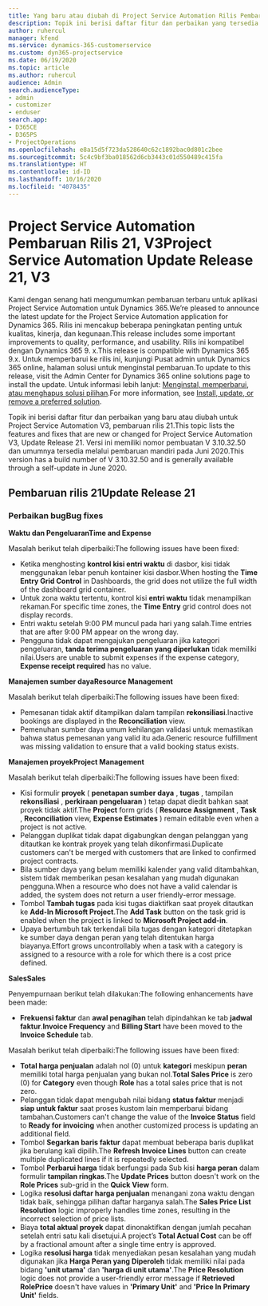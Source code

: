 ```yaml
---
title: Yang baru atau diubah di Project Service Automation Rilis Pembaruan 21, V3
description: Topik ini berisi daftar fitur dan perbaikan yang tersedia di Project Service Automation V3, pembaruan rilis 21, V3.
author: ruhercul
manager: kfend
ms.service: dynamics-365-customerservice
ms.custom: dyn365-projectservice
ms.date: 06/19/2020
ms.topic: article
ms.author: ruhercul
audience: Admin
search.audienceType:
- admin
- customizer
- enduser
search.app:
- D365CE
- D365PS
- ProjectOperations
ms.openlocfilehash: e8a15d5f723da528640c62c1892bac0d801c2bee
ms.sourcegitcommit: 5c4c9bf3ba018562d6cb3443c01d550489c415fa
ms.translationtype: HT
ms.contentlocale: id-ID
ms.lasthandoff: 10/16/2020
ms.locfileid: "4078435"
---
```

# <a name="project-service-automation-update-release-21-v3"></a><span data-ttu-id="8102b-103">Project Service Automation Pembaruan Rilis 21, V3</span><span class="sxs-lookup"><span data-stu-id="8102b-103">Project Service Automation Update Release 21, V3</span></span>

<span data-ttu-id="8102b-104">Kami dengan senang hati mengumumkan pembaruan terbaru untuk aplikasi Project Service Automation untuk Dynamics 365.</span><span class="sxs-lookup"><span data-stu-id="8102b-104">We’re pleased to announce the latest update for the Project Service Automation application for Dynamics 365.</span></span> <span data-ttu-id="8102b-105">Rilis ini mencakup beberapa peningkatan penting untuk kualitas, kinerja, dan kegunaan.</span><span class="sxs-lookup"><span data-stu-id="8102b-105">This release includes some important improvements to quality, performance, and usability.</span></span> <span data-ttu-id="8102b-106">Rilis ini kompatibel dengan Dynamics 365 9. x.</span><span class="sxs-lookup"><span data-stu-id="8102b-106">This release is compatible with Dynamics 365 9.x.</span></span> <span data-ttu-id="8102b-107">Untuk memperbarui ke rilis ini, kunjungi Pusat admin untuk Dynamics 365 online, halaman solusi untuk menginstal pembaruan.</span><span class="sxs-lookup"><span data-stu-id="8102b-107">To update to this release, visit the Admin Center for Dynamics 365 online solutions page to install the update.</span></span> <span data-ttu-id="8102b-108">Untuk informasi lebih lanjut: [Menginstal, memperbarui, atau menghapus solusi pilihan](https://docs.microsoft.com/power-platform/admin/install-remove-preferred-solution).</span><span class="sxs-lookup"><span data-stu-id="8102b-108">For more information, see [Install, update, or remove a preferred solution](https://docs.microsoft.com/power-platform/admin/install-remove-preferred-solution).</span></span>

<span data-ttu-id="8102b-109">Topik ini berisi daftar fitur dan perbaikan yang baru atau diubah untuk Project Service Automation V3, pembaruan rilis 21.</span><span class="sxs-lookup"><span data-stu-id="8102b-109">This topic lists the features and fixes that are new or changed for Project Service Automation V3, Update Release 21.</span></span> <span data-ttu-id="8102b-110">Versi ini memiliki nomor pembuatan V 3.10.32.50 dan umumnya tersedia melalui pembaruan mandiri pada Juni 2020.</span><span class="sxs-lookup"><span data-stu-id="8102b-110">This version has a build number of V 3.10.32.50 and is generally available through a self-update in June 2020.</span></span>

## <a name="update-release-21"></a><span data-ttu-id="8102b-111">Pembaruan rilis 21</span><span class="sxs-lookup"><span data-stu-id="8102b-111">Update Release 21</span></span>

### <a name="bug-fixes"></a><span data-ttu-id="8102b-112">Perbaikan bug</span><span class="sxs-lookup"><span data-stu-id="8102b-112">Bug fixes</span></span>

<span data-ttu-id="8102b-113">**Waktu dan Pengeluaran**</span><span class="sxs-lookup"><span data-stu-id="8102b-113">**Time and Expense**</span></span>

<span data-ttu-id="8102b-114">Masalah berikut telah diperbaiki:</span><span class="sxs-lookup"><span data-stu-id="8102b-114">The following issues have been fixed:</span></span>

- <span data-ttu-id="8102b-115">Ketika menghosting **kontrol kisi entri waktu** di dasbor, kisi tidak menggunakan lebar penuh kontainer kisi dasbor.</span><span class="sxs-lookup"><span data-stu-id="8102b-115">When hosting the **Time Entry Grid Control** in Dashboards, the grid does not utilize the full width of the dashboard grid container.</span></span>
- <span data-ttu-id="8102b-116">Untuk zona waktu tertentu, kontrol kisi **entri waktu** tidak menampilkan rekaman.</span><span class="sxs-lookup"><span data-stu-id="8102b-116">For specific time zones, the **Time Entry** grid control does not display records.</span></span>
- <span data-ttu-id="8102b-117">Entri waktu setelah 9:00 PM muncul pada hari yang salah.</span><span class="sxs-lookup"><span data-stu-id="8102b-117">Time entries that are after 9:00 PM appear on the wrong day.</span></span>
- <span data-ttu-id="8102b-118">Pengguna tidak dapat mengajukan pengeluaran jika kategori pengeluaran, **tanda terima pengeluaran yang diperlukan** tidak memiliki nilai.</span><span class="sxs-lookup"><span data-stu-id="8102b-118">Users are unable to submit expenses if the expense category, **Expense receipt required** has no value.</span></span>

<span data-ttu-id="8102b-119">**Manajemen sumber daya**</span><span class="sxs-lookup"><span data-stu-id="8102b-119">**Resource Management**</span></span>

<span data-ttu-id="8102b-120">Masalah berikut telah diperbaiki:</span><span class="sxs-lookup"><span data-stu-id="8102b-120">The following issues have been fixed:</span></span>

- <span data-ttu-id="8102b-121">Pemesanan tidak aktif ditampilkan dalam tampilan **rekonsiliasi**.</span><span class="sxs-lookup"><span data-stu-id="8102b-121">Inactive bookings are displayed in the **Reconciliation** view.</span></span>
- <span data-ttu-id="8102b-122">Pemenuhan sumber daya umum kehilangan validasi untuk memastikan bahwa status pemesanan yang valid itu ada.</span><span class="sxs-lookup"><span data-stu-id="8102b-122">Generic resource fulfillment was missing validation to ensure that a valid booking status exists.</span></span>

<span data-ttu-id="8102b-123">**Manajemen proyek**</span><span class="sxs-lookup"><span data-stu-id="8102b-123">**Project Management**</span></span>

<span data-ttu-id="8102b-124">Masalah berikut telah diperbaiki:</span><span class="sxs-lookup"><span data-stu-id="8102b-124">The following issues have been fixed:</span></span>

- <span data-ttu-id="8102b-125">Kisi formulir **proyek** ( **penetapan sumber daya** , **tugas** , tampilan **rekonsiliasi** , **perkiraan pengeluaran** ) tetap dapat diedit bahkan saat proyek tidak aktif.</span><span class="sxs-lookup"><span data-stu-id="8102b-125">The **Project** form grids ( **Resource Assignment** , **Task** , **Reconciliation** view, **Expense Estimates** ) remain editable even when a project is not active.</span></span>
- <span data-ttu-id="8102b-126">Pelanggan duplikat tidak dapat digabungkan dengan pelanggan yang ditautkan ke kontrak proyek yang telah dikonfirmasi.</span><span class="sxs-lookup"><span data-stu-id="8102b-126">Duplicate customers can't be merged with customers that are linked to confirmed project contracts.</span></span>
- <span data-ttu-id="8102b-127">Bila sumber daya yang belum memiliki kalender yang valid ditambahkan, sistem tidak memberikan pesan kesalahan yang mudah digunakan pengguna.</span><span class="sxs-lookup"><span data-stu-id="8102b-127">When a resource who does not have a valid calendar is added, the system does not return a user friendly-error message.</span></span>
- <span data-ttu-id="8102b-128">Tombol **Tambah tugas** pada kisi tugas diaktifkan saat proyek ditautkan ke **Add-In Microsoft Project**.</span><span class="sxs-lookup"><span data-stu-id="8102b-128">The **Add Task** button on the task grid is enabled when the project is linked to **Microsoft Project add-in**.</span></span>
- <span data-ttu-id="8102b-129">Upaya bertumbuh tak terkendali bila tugas dengan kategori ditetapkan ke sumber daya dengan peran yang telah ditentukan harga biayanya.</span><span class="sxs-lookup"><span data-stu-id="8102b-129">Effort grows uncontrollably when a task with a category is assigned to a resource with a role for which there is a cost price defined.</span></span>

<span data-ttu-id="8102b-130">**Sales**</span><span class="sxs-lookup"><span data-stu-id="8102b-130">**Sales**</span></span>

<span data-ttu-id="8102b-131">Penyempurnaan berikut telah dilakukan:</span><span class="sxs-lookup"><span data-stu-id="8102b-131">The following enhancements have been made:</span></span>

- <span data-ttu-id="8102b-132">**Frekuensi faktur** dan **awal penagihan** telah dipindahkan ke tab **jadwal faktur**.</span><span class="sxs-lookup"><span data-stu-id="8102b-132">**Invoice Frequency** and **Billing Start** have been moved to the **Invoice Schedule** tab.</span></span>

<span data-ttu-id="8102b-133">Masalah berikut telah diperbaiki:</span><span class="sxs-lookup"><span data-stu-id="8102b-133">The following issues have been fixed:</span></span>

- <span data-ttu-id="8102b-134">**Total harga penjualan** adalah nol (0) untuk **kategori** meskipun **peran** memiliki total harga penjualan yang bukan nol.</span><span class="sxs-lookup"><span data-stu-id="8102b-134">**Total Sales Price** is zero (0) for **Category** even though **Role** has a total sales price that is not zero.</span></span>
- <span data-ttu-id="8102b-135">Pelanggan tidak dapat mengubah nilai bidang **status faktur** menjadi **siap untuk faktur** saat proses kustom lain memperbarui bidang tambahan.</span><span class="sxs-lookup"><span data-stu-id="8102b-135">Customers can't change the value of the **Invoice Status** field to **Ready for invoicing** when another customized process is updating an additional field.</span></span>
- <span data-ttu-id="8102b-136">Tombol **Segarkan baris faktur** dapat membuat beberapa baris duplikat jika berulang kali dipilih.</span><span class="sxs-lookup"><span data-stu-id="8102b-136">The **Refresh Invoice Lines** button can create multiple duplicated lines if it is repeatedly selected.</span></span>
- <span data-ttu-id="8102b-137">Tombol **Perbarui harga** tidak berfungsi pada Sub kisi **harga peran** dalam formulir **tampilan ringkas**.</span><span class="sxs-lookup"><span data-stu-id="8102b-137">The **Update Prices** button doesn't work on the **Role Prices** sub-grid in the **Quick View** form.</span></span>
- <span data-ttu-id="8102b-138">Logika **resolusi daftar harga penjualan** menangani zona waktu dengan tidak baik, sehingga pilihan daftar harganya salah.</span><span class="sxs-lookup"><span data-stu-id="8102b-138">The **Sales Price List Resolution** logic improperly handles time zones, resulting in the incorrect selection of price lists.</span></span>
- <span data-ttu-id="8102b-139">Biaya **total aktual proyek** dapat dinonaktifkan dengan jumlah pecahan setelah entri satu kali disetujui.</span><span class="sxs-lookup"><span data-stu-id="8102b-139">A project’s **Total Actual Cost** can be off by a fractional amount after a single time entry is approved.</span></span>
- <span data-ttu-id="8102b-140">Logika **resolusi harga** tidak menyediakan pesan kesalahan yang mudah digunakan jika **Harga Peran yang Diperoleh** tidak memiliki nilai pada bidang **'unit utama'** dan **'harga di unit utama'**.</span><span class="sxs-lookup"><span data-stu-id="8102b-140">The **Price Resolution** logic does not provide a user-friendly error message if **Retrieved RolePrice** doesn't have values in **'Primary Unit'** and **'Price In Primary Unit'** fields.</span></span>
